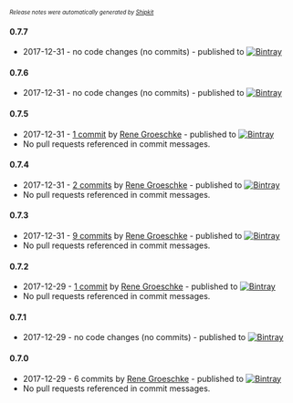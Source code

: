 <sup><sup>*Release notes were automatically generated by [Shipkit](http://shipkit.org/)*</sup></sup>

#### 0.7.7
 - 2017-12-31 - no code changes (no commits) - published to [![Bintray](https://img.shields.io/badge/Bintray-0.7.7-green.svg)](https://bintray.com/breskeby/gradle-plugins/com.breskeby.gradle/0.7.7)

#### 0.7.6
 - 2017-12-31 - no code changes (no commits) - published to [![Bintray](https://img.shields.io/badge/Bintray-0.7.6-green.svg)](https://bintray.com/breskeby/gradle-plugins/com.breskeby.gradle/0.7.6)

#### 0.7.5
 - 2017-12-31 - [1 commit](https://github.com/breskeby/jdk-gradle-plugins/compare/v0.7.4...v0.7.5) by [Rene Groeschke](https://github.com/breskeby) - published to [![Bintray](https://img.shields.io/badge/Bintray-0.7.5-green.svg)](https://bintray.com/breskeby/gradle-plugins/com.breskeby.gradle/0.7.5)
 - No pull requests referenced in commit messages.

#### 0.7.4
 - 2017-12-31 - [2 commits](https://github.com/breskeby/jdk-gradle-plugins/compare/v0.7.3...v0.7.4) by [Rene Groeschke](https://github.com/breskeby) - published to [![Bintray](https://img.shields.io/badge/Bintray-0.7.4-green.svg)](https://bintray.com/breskeby/gradle-plugins/com.breskeby.gradle/0.7.4)
 - No pull requests referenced in commit messages.

#### 0.7.3
 - 2017-12-31 - [9 commits](https://github.com/breskeby/jdk-gradle-plugins/compare/v0.7.2...v0.7.3) by [Rene Groeschke](https://github.com/breskeby) - published to [![Bintray](https://img.shields.io/badge/Bintray-0.7.3-green.svg)](https://bintray.com/breskeby/gradle-plugins/com.breskeby.gradle/0.7.3)
 - No pull requests referenced in commit messages.

#### 0.7.2
 - 2017-12-29 - [1 commit](https://github.com/breskeby/jdk-gradle-plugins/compare/v0.7.1...v0.7.2) by [Rene Groeschke](https://github.com/breskeby) - published to [![Bintray](https://img.shields.io/badge/Bintray-0.7.2-green.svg)](https://bintray.com/breskeby/gradle-plugins/com.breskeby.gradle/0.7.2)
 - No pull requests referenced in commit messages.

#### 0.7.1
 - 2017-12-29 - no code changes (no commits) - published to [![Bintray](https://img.shields.io/badge/Bintray-0.7.1-green.svg)](https://bintray.com/breskeby/gradle-plugins/com.breskeby.gradle/0.7.1)

#### 0.7.0
 - 2017-12-29 - 6 commits by [Rene Groeschke](https://github.com/breskeby) - published to [![Bintray](https://img.shields.io/badge/Bintray-0.7.0-green.svg)](https://bintray.com/shipkit-bootstrap/bootstrap/maven/0.7.0)
 - No pull requests referenced in commit messages.

